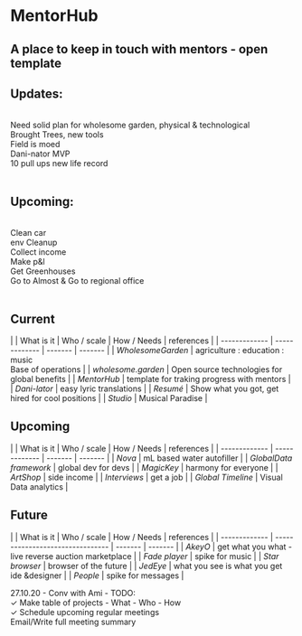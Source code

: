 # MentorHub
## A place to keep in touch with mentors - open template

## Updates:<br>
<br>
  Need solid plan for wholesome garden, physical & technological<br>
  Brought Trees, new tools<br>
  Field is moed<br>
  Dani-nator MVP<br>
  10 pull ups new life record<br>
<br>

## Upcoming:<br>
<br>
  Clean car<br>
  env Cleanup <br>
  Collect income<br>
  Make p&l<br>
  Get Greenhouses<br>
  Go to Almost & Go to regional office <br>
<br>

## Current
|    | What is it | Who / scale | How / Needs | references |
| ------------- | ------------- | ------- | ------- |
| *WholesomeGarden*  | agriculture : education : music <br> Base of operations  |
| *wholesome.garden*   | Open source technologies for global benefits  |
| *MentorHub*  | template for traking progress with mentors  |
| *Dani-lator*  | easy lyric translations  |
| *Resumé*  | Show what you got, get hired for cool positions     |
| *Studio* | Musical Paradise |

## Upcoming
|    | What is it | Who / scale | How / Needs | references |
| ------------- | ------------- | ------- | ------- |
| *Nova*  | mL based water autofiller  |
| *GlobalData framework*   | global dev for devs  |
| *MagicKey*  | harmony for everyone  |
| *ArtShop*  | side income  |
| *Interviews* | get a job |
| *Global Timeline* | Visual Data analytics |


## Future
|    | What is it | Who / scale | How / Needs | references |
| ------------- | -------------------------------- | ------- | ------- |
| *AkeyO*  | get what you what - live reverse auction marketplace     |
| *Fade player*  | spike for music  |
| *Star browser*  | browser of the future  |
| *JedEye* | what you see is what you get ide &designer |
| *People*  | spike for messages  |


27.10.20 - Conv with Ami - TODO:<br>
✓ Make table of projects - What - Who - How<br>
✓ Schedule upcoming regular meetings<br>
Email/Write full meeting summary<br>
